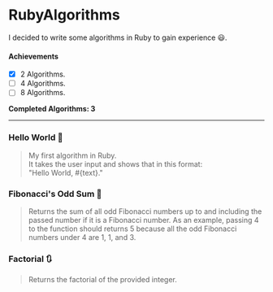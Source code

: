 # RubyAlgorithms
I decided to write some algorithms in Ruby to gain experience :smiley:.<br>

#### Achievements
- [x] 2 Algorithms.
- [ ] 4 Algorithms.
- [ ] 8 Algorithms.

**Completed Algorithms: 3**

---------------------------------------------------------

### Hello World :seedling:
> My first algorithm in Ruby.<br>
> It takes the user input and shows that in this format:<br>
> "Hello World, #{text}."

### Fibonacci's Odd Sum :herb:
> Returns the sum of all odd Fibonacci numbers up to and including the passed number 
> if it is a Fibonacci number. As an example, passing 4 to the function should returns 
> 5 because all the odd Fibonacci numbers under 4 are 1, 1, and 3.

### Factorial :arrows_clockwise:
> Returns the factorial of the provided integer.
